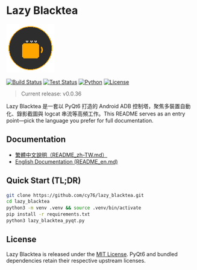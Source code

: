 # Lazy Blacktea

![Lazy Blacktea logo](assets/icons/icon_128x128.png)

[![Build Status](https://github.com/cy76/lazy_blacktea/workflows/build/badge.svg)](https://github.com/cy76/lazy_blacktea/actions)
[![Test Status](https://github.com/cy76/lazy_blacktea/workflows/test/badge.svg)](https://github.com/cy76/lazy_blacktea/actions)
[![Python](https://img.shields.io/badge/python-3.8+-blue.svg)](https://www.python.org/downloads/)
[![License](https://img.shields.io/badge/license-MIT-blue.svg)](LICENSE)

> Current release: v0.0.36

Lazy Blacktea 是一套以 PyQt6 打造的 Android ADB 控制塔，聚焦多裝置自動化、錄影截圖與 logcat 串流等高頻工作。This README serves as an entry point—pick the language you prefer for full documentation.

## Documentation
- [繁體中文說明（README_zh-TW.md）](README_zh-TW.md)
- [English Documentation (README_en.md)](README_en.md)

## Quick Start (TL;DR)
```bash
git clone https://github.com/cy76/lazy_blacktea.git
cd lazy_blacktea
python3 -m venv .venv && source .venv/bin/activate
pip install -r requirements.txt
python3 lazy_blacktea_pyqt.py
```

## License
Lazy Blacktea is released under the [MIT License](LICENSE). PyQt6 and bundled dependencies retain their respective upstream licenses.
